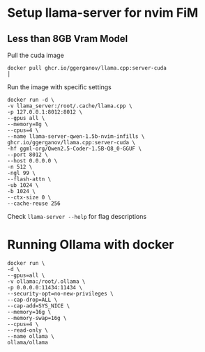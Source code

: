 

# Setup llama-server for nvim FiM
## Less than 8GB Vram Model
Pull the cuda image
```
docker pull ghcr.io/ggerganov/llama.cpp:server-cuda                                                                                                                      │
```

Run the image with specific settings
```
docker run -d \
-v llama_server:/root/.cache/llama.cpp \
-p 127.0.0.1:8012:8012 \
--gpus all \
--memory=8g \
--cpus=4 \
--name llama-server-qwen-1.5b-nvim-infills \
ghcr.io/ggerganov/llama.cpp:server-cuda \
-hf ggml-org/Qwen2.5-Coder-1.5B-Q8_0-GGUF \
--port 8012 \
--host 0.0.0.0 \
-n 512 \
-ngl 99 \
--flash-attn \
-ub 1024 \
-b 1024 \
--ctx-size 0 \
--cache-reuse 256
```

Check `llama-server --help` for flag descriptions


# Running Ollama with docker
```
docker run \
-d \
--gpus=all \
-v ollama:/root/.ollama \
-p 0.0.0.0:11434:11434 \
--security-opt=no-new-privileges \
--cap-drop=ALL \
--cap-add=SYS_NICE \
--memory=16g \
--memory-swap=16g \
--cpus=4 \
--read-only \
--name ollama \
ollama/ollama
```
